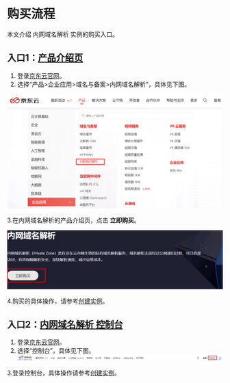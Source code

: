 # 购买流程

本文介绍 内网域名解析 实例的购买入口。

## 入口1：[产品介绍页](https://www.jdcloud.com/products/private-zone)
1. 登录[京东云官网](https://www.jdcloud.com)。
2. 选择“产品>企业应用>域名与备案>内网域名解析”，具体见下图。

![内网域名解析购买](../../../../image/privatezone/product.png)

3.在内网域名解析的产品介绍页，点击 **立即购买**。

![内网域名解析购买](../../../../image/privatezone/purchase.png)

4.购买的具体操作，请参考[创建实例](../Operation-Guide/Create-Instance.md)。

## 入口2：[内网域名解析 控制台](https://privatezone-console.jdcloud.com/instance)

1. 登录[京东云官网](https://www.jdcloud.com)。
2. 选择“控制台”，具体见下图。
![控制台](../../../../image/privatezone/console-buy1.png)

3.登录控制台，具体操作请参考[创建实例](../Operation-Guide/Create-Instance.md)。
